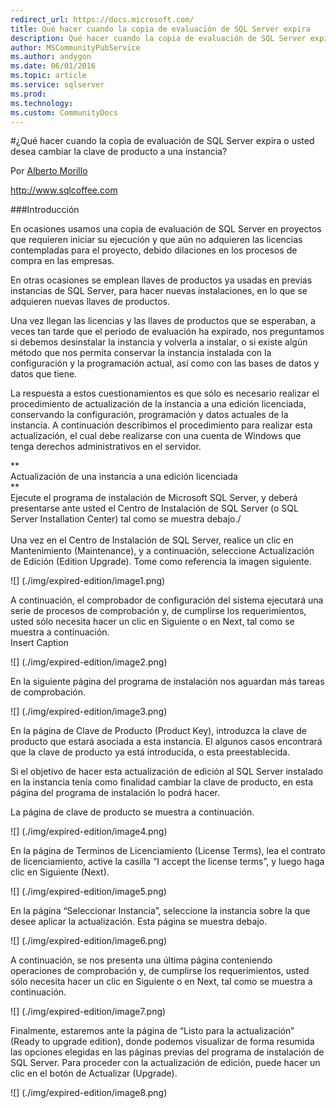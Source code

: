 ```yaml
---
redirect_url: https://docs.microsoft.com/
title: Qué hacer cuando la copia de evaluación de SQL Server expira
description: Qué hacer cuando la copia de evaluación de SQL Server expira
author: MSCommunityPubService
ms.author: andygon
ms.date: 06/01/2016
ms.topic: article
ms.service: sqlserver
ms.prod: 
ms.technology:
ms.custom: CommunityDocs
---
```


#¿Qué hacer cuando la copia de evaluación de SQL Server expira o usted desea cambiar la clave de producto a una instancia?

Por [Alberto
Morillo](http://mvp.microsoft.com/en-us/mvp/Alberto%20Morillo-4015656)

<http://www.sqlcoffee.com>

###Introducción

En ocasiones usamos una copia de evaluación de SQL Server en proyectos
que requieren iniciar su ejecución y que aún no adquieren las licencias
contempladas para el proyecto, debido dilaciones en los procesos de
compra en las empresas.

En otras ocasiones se emplean llaves de productos ya usadas en previas
instancias de SQL Server, para hacer nuevas instalaciones, en lo que se
adquieren nuevas llaves de productos.

Una vez llegan las licencias y las llaves de productos que se esperaban,
a veces tan tarde que el periodo de evaluación ha expirado, nos
preguntamos si debemos desinstalar la instancia y volverla a instalar, o
si existe algún método que nos permita conservar la instancia instalada
con la configuración y la programación actual, así como con las bases de
datos y datos que tiene.

La respuesta a estos cuestionamientos es que sólo es necesario realizar
el procedimiento de actualización de la instancia a una edición
licenciada, conservando la configuración, programación y datos actuales
de la instancia. A continuación describimos el procedimiento para
realizar esta actualización, el cual debe realizarse con una cuenta de
Windows que tenga derechos administrativos en el servidor.

**\
Actualización de una instancia a una edición licenciada\
**\
Ejecute el programa de instalación de Microsoft SQL Server, y deberá
presentarse ante usted el Centro de Instalación de SQL Server (o SQL
Server Installation Center) tal como se muestra debajo./\
\
Una vez en el Centro de Instalación de SQL Server, realice un clic en
Mantenimiento (Maintenance), y a continuación, seleccione Actualización
de Edición (Edition Upgrade). Tome como referencia la imagen siguiente.

![] (./img/expired-edition/image1.png)

A continuación, el comprobador de configuración del sistema ejecutará
una serie de procesos de comprobación y, de cumplirse los
requerimientos, usted sólo necesita hacer un clic en Siguiente o en
Next, tal como se muestra a continuación.\
Insert Caption

![] (./img/expired-edition/image2.png)

En la siguiente página del programa de instalación nos aguardan más
    tareas de comprobación.

![] (./img/expired-edition/image3.png)

En la página de Clave de Producto (Product Key), introduzca la clave
    de producto que estará asociada a esta instancia. El algunos casos
    encontrará que la clave de producto ya está introducida, o
    esta preestablecida.

Si el objetivo de hacer esta actualización de edición al SQL Server
instalado en la instancia tenía como finalidad cambiar la clave de
producto, en esta página del programa de instalación lo podrá hacer.

La página de clave de producto se muestra a continuación.

![] (./img/expired-edition/image4.png)

En la página de Terminos de Licenciamiento (License Terms), lea el
contrato de licenciamiento, active la casilla “I accept the license
terms”, y luego haga clic en Siguiente (Next).

![] (./img/expired-edition/image5.png)

En la página “Seleccionar Instancia”, seleccione la instancia sobre la
que desee aplicar la actualización. Esta página se muestra debajo.

![] (./img/expired-edition/image6.png)

A continuación, se nos presenta una última página conteniendo
operaciones de comprobación y, de cumplirse los requerimientos, usted
sólo necesita hacer un clic en Siguiente o en Next, tal como se muestra
a continuación.

![] (./img/expired-edition/image7.png)

Finalmente, estaremos ante la página de “Listo para la actualización”
(Ready to upgrade edition), donde podemos visualizar de forma resumida
las opciones elegidas en las páginas previas del programa de instalación
de SQL Server. Para proceder con la actualización de edición, puede
hacer un clic en el botón de Actualizar (Upgrade).

![] (./img/expired-edition/image8.png)






